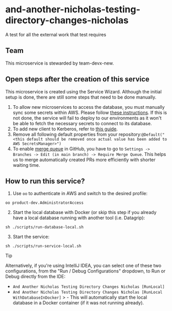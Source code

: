 # and-another-nicholas-testing-directory-changes-nicholas

A test for all the external work that test requires

## Team

This microservice is stewarded by team-devx-new.

## Open steps after the creation of this service

This microservice is created using the Service Wizard.
Although the initial setup is done, there are still some steps that need to be done manually.

1. To allow new microservices to access the database, you must manually sync some secrets within AWS. Please follow [these instructions](https://sre.pleo.io/docs/databases/tutorials/create-postgresql-database#configuring-access-to-new-database). If this is not done, the service will fail to deploy to our environments as it won't be able to fetch the necessary secrets to connect to its database.
2. To add new client to Kerberos, refer to [this guide](https://www.notion.so/pleo/Adding-a-new-client-in-Kerberos-6cb1d9443dfa4231bd5d33d12eb2ae34?pvs=4).
3. Remove all following default properties from your repository:```@Default("<this default should be removed once actual value has been added to AWS SecretsManager>")```
4. To enable [merge queue](https://www.notion.so/pleo/Merge-Queue-5d45b3460b0e4b73b3157044a05bcacb) in GitHub, you have to go to `Settings -> Branches -> Edit (in main branch) -> Require Merge Queue`. This helps us to merge automatically created PRs more efficiently with shorter waiting time.

## How to run this service?
1. Use `oo` to authenticate in AWS and switch to the desired profile:
```shell
oo product-dev.AdministratorAccess
```

2. Start the local database with Docker (or skip this step if you already have a local database running with another tool (i.e. Datagrip):
```shell
sh ./scripts/run-database-local.sh
```

3. Start the service:
```shell
sh ./scripts/run-service-local.sh
```

> [!TIP]
> Alternatively, if you're using IntelliJ IDEA, you can select one of these two configurations, from the "Run / Debug Configurations" dropdown, to Run or Debug directly from the IDE:
> - `And Another Nicholas Testing Directory Changes Nicholas [RunLocal]`
> - `And Another Nicholas Testing Directory Changes Nicholas [RunLocal WithDatabaseInDocker]`
    >   - This will automatically start the local database in a Docker container (if it was not running already).

